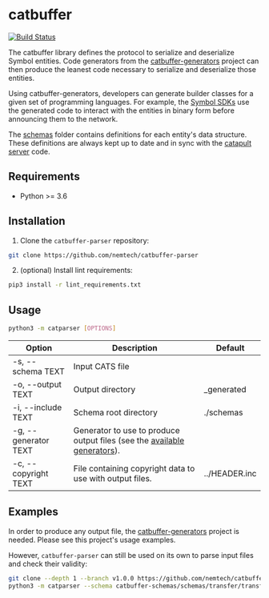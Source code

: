 # catbuffer

[![Build Status](https://api.travis-ci.com/nemtech/catbuffer-parser.svg?branch=main)](https://travis-ci.com/nemtech/catbuffer-parser)

The catbuffer library defines the protocol to serialize and deserialize Symbol entities. Code generators from the [catbuffer-generators](https://github.com/nemtech/catbuffer-generators) project can then produce the leanest code necessary to serialize and deserialize those entities.

Using catbuffer-generators, developers can generate builder classes for a given set of programming languages. For example, the [Symbol SDKs](https://nemtech.github.io/sdk) use the generated code to interact with the entities in binary form before announcing them to the network.

The [schemas](schemas) folder contains definitions for each entity's data structure. These definitions are always kept up to date and in sync with the [catapult server](https://github.com/nemtech/catapult-server) code.

## Requirements

* Python >= 3.6

## Installation

1. Clone the ``catbuffer-parser`` repository:

```bash
git clone https://github.com/nemtech/catbuffer-parser
```

2. (optional) Install lint requirements:

```bash
pip3 install -r lint_requirements.txt
```

## Usage

```bash
python3 -m catparser [OPTIONS]
```

| Option               | Description                                                                                                                                                | Default       |
| -------------------- | ---------------------------------------------------------------------------------------------------------------------------------------------------------- | ------------- |
| -s, --schema TEXT    | Input CATS file                                                                                                                                            |               |
| -o, --output TEXT    | Output directory                                                                                                                                           | _generated    |
| -i, --include TEXT   | Schema root directory                                                                                                                                      | ./schemas     |
| -g, --generator TEXT | Generator to use to produce output files (see the [available generators](https://github.com/nemtech/catbuffer-generators/blob/main/generators/All.py#L4)). |               |
| -c, --copyright TEXT | File containing copyright data to use with output files.                                                                                                   | ../HEADER.inc |

## Examples

In order to produce any output file, the [catbuffer-generators](https://github.com/nemtech/catbuffer-generators) project is needed. Please see this project's usage examples.

However, ``catbuffer-parser`` can still be used on its own to parse input files and check their validity:

```bash
git clone --depth 1 --branch v1.0.0 https://github.com/nemtech/catbuffer-schemas.git
python3 -m catparser --schema catbuffer-schemas/schemas/transfer/transfer.cats --include catbuffer-schemas/schemas
```

